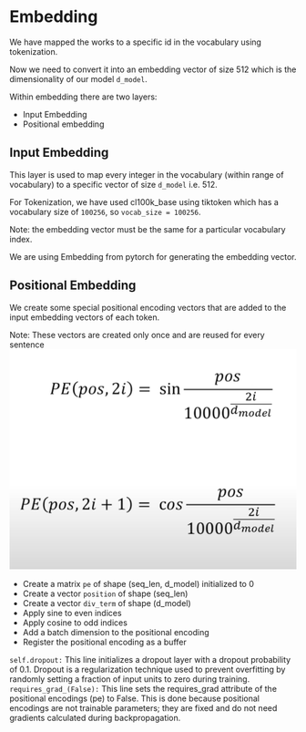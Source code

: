 # Embedding

We have mapped the works to a specific id in the vocabulary using tokenization. 

Now we need to convert it into an embedding vector of size 512 which is the dimensionality of our model `d_model`.

Within embedding there are two layers:
- Input Embedding
- Positional embedding

## Input Embedding
This layer is used to map every integer in the vocabulary (within range of vocabulary) to a specific vector of size `d_model` i.e. 512.

For Tokenization, we have used cl100k_base using tiktoken which has a vocabulary size of `100256`, so `vocab_size = 100256`.

Note: the embedding vector must be the same for a particular vocabulary index.

We are using Embedding from pytorch for generating the embedding vector.

## Positional Embedding

We create some special positional encoding vectors that are added to the input embedding vectors of each token.

Note: These vectors are created only once and are reused for every sentence
![positional_encoding.png](..%2Fimages%2Fpositional_encoding.png)
- Create a matrix `pe` of shape (seq_len, d_model) initialized to 0
- Create a vector `position` of shape (seq_len)
- Create a vector `div_term` of shape (d_model) 
- Apply sine to even indices
- Apply cosine to odd indices
- Add a batch dimension to the positional encoding
- Register the positional encoding as a buffer

`self.dropout:` This line initializes a dropout layer with a dropout probability of 0.1. Dropout is a regularization technique used to prevent overfitting by randomly setting a fraction of input units to zero during training.
`requires_grad_(False):` This line sets the requires_grad attribute of the positional encodings (pe) to False. This is done because positional encodings are not trainable parameters; they are fixed and do not need gradients calculated during backpropagation.


